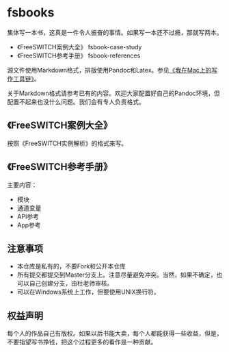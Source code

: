 # fsbooks

集体写一本书，这真是一件令人振奋的事情。如果写一本还不过瘾，那就写两本。

* 《FreeSWITCH案例大全》 fsbook-case-study
* 《FreeSWITCH参考手册》 fsbook-references

源文件使用Markdown格式，排版使用Pandoc和Latex。参见[《我在Mac上的写作工具链》](http://mp.weixin.qq.com/s?__biz=MjM5MzIwMzExMg==&mid=222341648&idx=1&sn=1a6c4c69e57194153080050b352b8d2e&mpshare=1&scene=1&srcid=1019tXeqPF7qSccOsyBM0GK7#rd)。

关于Markdown格式请参考已有的内容。欢迎大家配置好自己的Pandoc环境，但配置不起来也没什么问题。我们会有专人负责格式。


## 《FreeSWITCH案例大全》

按照《FreeSWITCH实例解析》的格式来写。

## 《FreeSWITCH参考手册》

主要内容：

* 模块
* 通道变量
* API参考
* App参考


## 注意事项

* 本仓库是私有的，不要Fork和公开本仓库
* 所有提交都提交到Master分支上。注意尽量避免冲突。当然，如果不确定，也可以自己创建分支，由杜老师审核。
* 可以在Windows系统上工作，但要使用UNIX换行符。


## 权益声明

每个人的作品自己有版权。如果以后书能大卖，每个人都能获得一些收益，但是，不要指望写书挣钱，把这个过程更多的看作是一种贡献。

